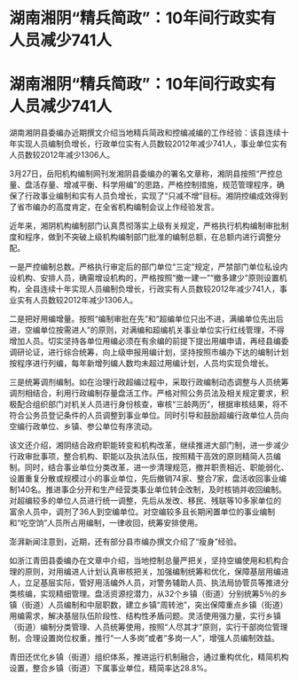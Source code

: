 # 湖南湘阴“精兵简政”：10年间行政实有人员减少741人

# 湖南湘阴“精兵简政”：10年间行政实有人员减少741人

湖南湘阴县委编办近期撰文介绍当地精兵简政和控编减编的工作经验：该县连续十年实现人员编制负增长，行政单位实有人员数较2012年减少741人，事业单位实有人员数较2012年减少1306人。

3月27日，岳阳机构编制网刊发湘阴县委编办的署名文章称，湘阴县按照“严控总量、盘活存量、增减平衡、科学用编”的思路，严格控制措施，规范管理程序，确保了行政事业编制和实有人员负增长，实现了“只减不增”目标。湘阴控编成效得到了省市编办的高度肯定，在全省机构编制会议上作经验发言。

近年来，湘阴机构编制部门认真贯彻落实上级有关规定，严格执行机构编制审批制度和程序，做到不突破上级机构编制部门批准的编制总额，在总额内进行调整分配。

一是严控编制总数。严格执行审定后的部门单位“三定”规定，严禁部门单位私设内设机构、安排人员，确需增设机构的，严格按照“撤一建一”“撤多建少”原则设置机构，全县连续十年实现人员编制负增长，行政实有人员数较2012年减少741人，事业实有人员数较2012年减少1306人。

二是把好用编增量。按照“编制审批在先”和“超编单位只出不进，满编单位先出后进，空编单位按需进人”的原则，对满编和超编机关事业单位实行红线管理，不得增加人员。切实坚持各单位用编必须在有余编的前提下提出用编申请，再经县编委调研论证，进行综合统筹，向上级申报用编计划，坚持按照市编办下达的编制计划按程序进行列编，每年新增列编人数均未超过用编计划，人员均实现负增长。

三是统筹调剂编制。如在治理行政超编过程中，采取行政编制动态调整与人员统筹调剂相结合，利用行政编制存量盘活工作。严格对照公务员法及相关规定要求，积极配合组织部门对机关人员进行身份核查，审核“三龄两历”，根据审核结果，将不符合公务员登记条件的人员调整到事业单位。同时引导和鼓励超编行政单位人员向空编行政单位、乡镇、参公单位有序流动。

该文还介绍，湘阴结合政府职能转变和机构改革，继续推进大部门制，进一步减少行政审批事项，整合机构、职能以及执法队伍，按照精干高效的原则精简人员编制。同时，结合事业单位分类改革，进一步清理规范，撤并职责相近、职能弱化、设置重复分散或规模过小的事业单位，先后撤销74家、整合7家，盘活收回事业编制140名。推进事企分开和生产经营类事业单位转企改制，及时核销并收回编制。对超编较多的单位人员进行统一调整，先后从发改、移民、残联等10多家单位的富余人员中，调剂了36人到空编单位。对空编较多且长期闲置单位的事业编制和“吃空饷”人员所占用编制，一律收回，统筹安排使用。

澎湃新闻注意到，近期，还有部分县市编办撰文介绍了“瘦身”经验。

如浙江青田县委编办在文章中介绍，当地控制总量严把关，坚持空编使用和机构合理的原则，对用编进人计划认真审核把关，加强编制统筹和优化，保障基层用编进人，立足基层实际，管好用活编外人员，对警务辅助人员、执法局协管员等推进分类核编，实现精细管理。盘活资源挖潜力，从32个乡镇（街道）分别统筹5％的乡镇（街道）人员编制和中层职数，建立乡镇“周转池”，突出保障重点乡镇（街道）用编需求，解决基层队伍阶段性、结构性矛盾问题。灵活使用强力量，实行乡镇（街道）编制分类管理、人员统筹使用，按照“人尽其才”原则，实行干部岗位管理制，合理设置岗位权重，推行“一人多岗”或者“多岗一人”，增强人员编制效益。

青田还优化乡镇（街道）组织体系，推进运行机制融合，通过重构优化，精简机构设置，整合乡镇（街道）下属事业单位，精简率达28.8%。

